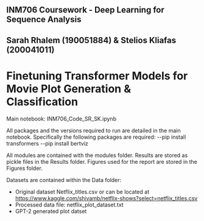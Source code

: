 ## INM706 Coursework - Deep Learning for Sequence Analysis
## Sarah Rhalem (190051884) & Stelios Kliafas (200041011)

# Finetuning Transformer Models for Movie Plot Generation & Classification


Main notebook: INM706_Code_SR_SK.ipynb

All packages and the versions required to run are detailed in the main notebook. Specifically the following packages are required:
--pip install transformers
--pip install bertviz

All modules are contained with the modules folder.
Results are stored as pickle files in the Results folder.
Figures used for the report are stored in the Figures folder.


Datasets are contained within the Data folder:
- Original dataset Netflix_titles.csv  or can be located at https://www.kaggle.com/shivamb/netflix-shows?select=netflix_titles.csv
- Processed data file: netflix_plot_dataset.txt
- GPT-2 generated plot datset 
